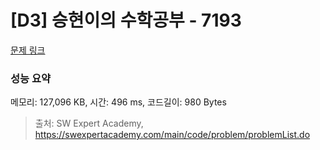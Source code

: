 # [D3] 승현이의 수학공부 - 7193 

[문제 링크](https://swexpertacademy.com/main/code/problem/problemDetail.do?contestProbId=AWksRkI6AR0DFAVE) 

### 성능 요약

메모리: 127,096 KB, 시간: 496 ms, 코드길이: 980 Bytes



> 출처: SW Expert Academy, https://swexpertacademy.com/main/code/problem/problemList.do